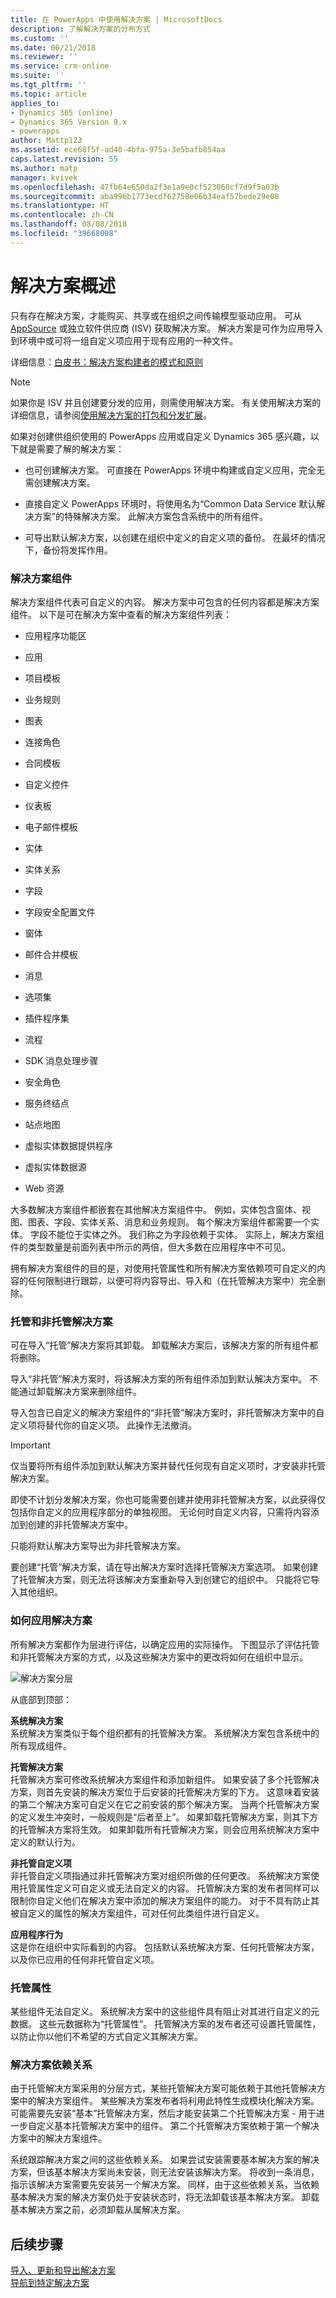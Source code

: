 ```yaml
---
title: 在 PowerApps 中使用解决方案 | MicrosoftDocs
description: 了解解决方案的分布方式
ms.custom: ''
ms.date: 06/21/2018
ms.reviewer: ''
ms.service: crm-online
ms.suite: ''
ms.tgt_pltfrm: ''
ms.topic: article
applies_to:
- Dynamics 365 (online)
- Dynamics 365 Version 9.x
- powerapps
author: Mattp123
ms.assetid: ece68f5f-ad40-4bfa-975a-3e5bafb854aa
caps.latest.revision: 55
ms.author: matp
manager: kvivek
ms.openlocfilehash: 47fb64e650da2f3e1a9e0cf523060cf7d9f5a03b
ms.sourcegitcommit: aba996b1773ecdf62758e06b34eaf57bede29e08
ms.translationtype: HT
ms.contentlocale: zh-CN
ms.lasthandoff: 08/08/2018
ms.locfileid: "39668008"
---
```

<a name="BKMK_Solutions"></a>   
# <a name="solutions-overview"></a>解决方案概述  

 只有存在解决方案，才能购买、共享或在组织之间传输模型驱动应用。 可从 [AppSource](https://appsource.microsoft.com/) 或独立软件供应商 (ISV) 获取解决方案。 解决方案是可作为应用导入到环境中或可将一组自定义项应用于现有应用的一种文件。  
  
详细信息：[白皮书：解决方案构建者的模式和原则](http://go.microsoft.com/fwlink/p/?LinkID=533946)  
  
> [!NOTE]
>  如果你是 ISV 并且创建要分发的应用，则需使用解决方案。 有关使用解决方案的详细信息，请参阅[使用解决方案的打包和分发扩展](https://msdn.microsoft.com/library/gg334530.aspx)。  
  
 如果对创建供组织使用的 PowerApps 应用或自定义 Dynamics 365 感兴趣，以下就是需要了解的解决方案：  
  
-   也可创建解决方案。 可直接在 PowerApps 环境中构建或自定义应用，完全无需创建解决方案。  
  
-   直接自定义 PowerApps 环境时，将使用名为“Common Data Service 默认解决方案”的特殊解决方案。 此解决方案包含系统中的所有组件。  
  
-   可导出默认解决方案，以创建在组织中定义的自定义项的备份。 在最坏的情况下，备份将发挥作用。  
  
<a name="BKMK_SolutionComponents"></a>   
### <a name="solution-components"></a>解决方案组件  
 解决方案组件代表可自定义的内容。 解决方案中可包含的任何内容都是解决方案组件。 以下是可在解决方案中查看的解决方案组件列表：  
  
-   应用程序功能区  

-   应用 
  
-   项目模板  
  
-   业务规则  
  
-   图表  
  
-   连接角色  
  
-   合同模板  
 
-   自定义控件
  
-   仪表板  
  
-   电子邮件模板  
  
-   实体  
  
-   实体关系  
  
-   字段  
  
-   字段安全配置文件  
  
-   窗体  
  
-   邮件合并模板  
  
-   消息  
  
-   选项集  
  
-   插件程序集  
  
-   流程  
  
-   SDK 消息处理步骤  
  
-   安全角色  
  
-   服务终结点  
  
-   站点地图  

-   虚拟实体数据提供程序

-   虚拟实体数据源
  
-   Web 资源  
  
 大多数解决方案组件都嵌套在其他解决方案组件中。 例如，实体包含窗体、视图、图表、字段、实体关系、消息和业务规则。 每个解决方案组件都需要一个实体。 字段不能位于实体之外。 我们称之为字段依赖于实体。 实际上，解决方案组件的类型数量是前面列表中所示的两倍，但大多数在应用程序中不可见。  
  
 拥有解决方案组件的目的是，对使用托管属性和所有解决方案依赖项可自定义的内容的任何限制进行跟踪，以便可将内容导出、导入和（在托管解决方案中）完全删除。  
  
<a name="BKMK_ManagedAndUnmanagedSolutions"></a>   
### <a name="managed-and-unmanaged-solutions"></a>托管和非托管解决方案  
 可在导入“托管”解决方案将其卸载。 卸载解决方案后，该解决方案的所有组件都将删除。  
  
 导入“非托管”解决方案时，将该解决方案的所有组件添加到默认解决方案中。 不能通过卸载解决方案来删除组件。  
  
 导入包含已自定义的解决方案组件的“非托管”解决方案时，非托管解决方案中的自定义项将替代你的自定义项。 此操作无法撤消。  
  
> [!IMPORTANT]
>  仅当要将所有组件添加到默认解决方案并替代任何现有自定义项时，才安装非托管解决方案。  
  
 即使不计划分发解决方案，你也可能需要创建并使用非托管解决方案，以此获得仅包括你自定义的应用程序部分的单独视图。 无论何时自定义内容，只需将内容添加到创建的非托管解决方案中。  
  
 只能将默认解决方案导出为非托管解决方案。  
  
 要创建“托管”解决方案，请在导出解决方案时选择托管解决方案选项。 如果创建了托管解决方案，则无法将该解决方案重新导入到创建它的组织中。 只能将它导入其他组织。  
  
<a name="BKMK_HowSolutionsAreApplied"></a>   
### <a name="how-solutions-are-applied"></a>如何应用解决方案  
 所有解决方案都作为层进行评估，以确定应用的实际操作。 下图显示了评估托管和非托管解决方案的方式，以及这些解决方案中的更改将如何在组织中显示。  
  
 ![解决方案分层](media/solution-layering.png "解决方案分层")  
  
 从底部到顶部：  
  
 **系统解决方案**  
 系统解决方案类似于每个组织都有的托管解决方案。 系统解决方案包含系统中的所有现成组件。  
  
 **托管解决方案**  
 托管解决方案可修改系统解决方案组件和添加新组件。 如果安装了多个托管解决方案，则首先安装的解决方案位于后安装的托管解决方案的下方。 这意味着安装的第二个解决方案可自定义在它之前安装的那个解决方案。 当两个托管解决方案的定义发生冲突时，一般规则是“后者至上”。 如果卸载托管解决方案，则其下方的托管解决方案将生效。 如果卸载所有托管解决方案，则会应用系统解决方案中定义的默认行为。  
  
 **非托管自定义项**  
 非托管自定义项指通过非托管解决方案对组织所做的任何更改。 系统解决方案使用托管属性定义可自定义或无法自定义的内容。 托管解决方案的发布者同样可以限制你自定义他们在解决方案中添加的解决方案组件的能力。 对于不具有防止其被自定义的属性的解决方案组件，可对任何此类组件进行自定义。  
  
 **应用程序行为**  
 这是你在组织中实际看到的内容。 包括默认系统解决方案、任何托管解决方案，以及你已应用的任何非托管自定义项。  
  
<a name="BKMK_ManagedProperties"></a>   
### <a name="managed-properties"></a>托管​​属性  
 某些组件无法自定义。 系统解决方案中的这些组件具有阻止对其进行自定义的元数据。 这些元数据称为“托管属性”。 托管解决方案的发布者还可设置托管属性，以防止你以他们不希望的方式自定义其解决方案。  
  
<a name="BKMK_Dependencies"></a>   
### <a name="solution-dependencies"></a>解决方案依赖关系  
 由于托管解决方案采用的分层方式，某些托管解决方案可能依赖于其他托管解决方案中的解决方案组件。 某些解决方案发布者将利用此特性生成模块化解决方案。 可能需要先安装“基本”托管解决方案，然后才能安装第二个托管解决方案 - 用于进一步自定义基本托管解决方案中的组件。 第二个托管解决方案依赖于第一个解决方案中的解决方案组件。  
  
 系统跟踪解决方案之间的这些依赖关系。 如果尝试安装需要基本解决方案的解决方案，但该基本解决方案尚未安装，则无法安装该解决方案。 将收到一条消息，指示该解决方案需要先安装另一个解决方案。 同样，由于这些依赖关系，当依赖基本解决方案的解决方案仍处于安装状态时，将无法卸载该基本解决方案。 卸载基本解决方案之前，必须卸载从属解决方案。  
  
  
## <a name="next-steps"></a>后续步骤  
[导入、更新和导出解决方案](import-update-export-solutions.md) <br/>
[导航到特定解决方案](navigate-specific-solution.md)
 
